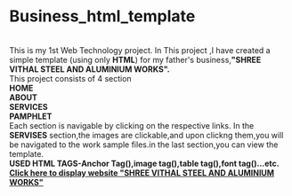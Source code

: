 # Business_html_template
<br>
This is my 1st Web Technology project. In This project ,I have created a simple template (using only <b>HTML</b>) for my father's business,<b>"SHREE VITHAL STEEL AND ALUMINIUM WORKS".</b>
<BR/>
This project consists of 4 section<br> <B>HOME<BR>ABOUT<BR>SERVICES<BR>PAMPHLET</B><BR>Each section is navigable by clicking on the respective links. In the <b>SERVISES</b> section,the images are clickable,and upon clickng them,you will be navigated to the work sample files.in the last section,you can view the template.
<br/> <B>USED HTML TAGS-Anchor Tag(<a>),image tag(<img>),table tag(<table>),font tag(<font>)...</B>etc.
<a href="https://bucolic-stroopwafel-f00612.netlify.app/">Click here to display website "SHREE VITHAL STEEL AND ALUMINIUM WORKS"</a>
